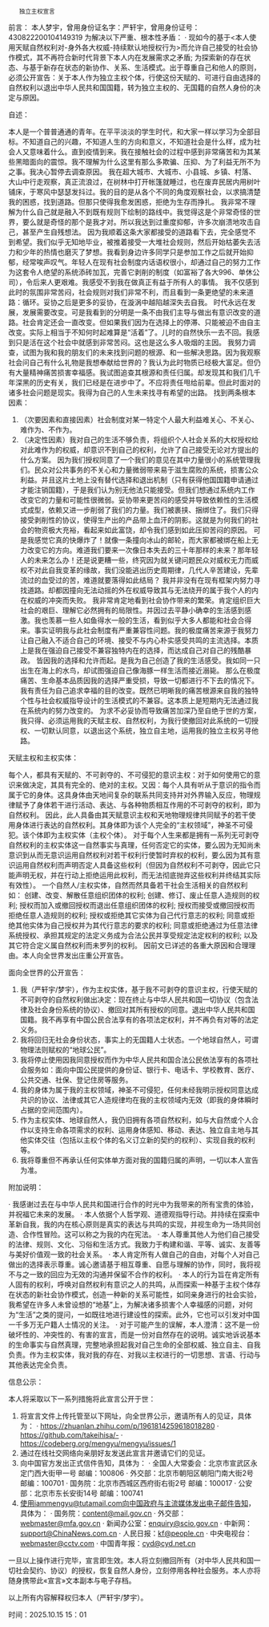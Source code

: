        独立主权宣言
前言：
本人梦宇，曾用身份证名字：严轩宇，曾用身份证号：430822200104149319
为解决以下严重、根本性矛盾：
·	现如今的基于<本人使用天赋自然权利对-身外各大权威-持续默认地授权行为>而允许自己接受的社会协作模式，其不再符合新时代背景下本人内在发展需求之矛盾;
为探索新的存在状态、与基于新存在状态的新协作、关系、生活模式。出于尊重自己和他人的原则，必须公开宣告：关于本人作为独立主权个体，行使这份天赋的、可进行自由选择的自然权利以退出中华人民共和国国籍，转为独立主权的、无国籍的自然人身份的决定与原因。




自述：

   本人是一个普普通通的青年。在平平淡淡的学生时代，和大家一样以学习为全部目标。不知道自己的兴趣，不知道人生的方向和意义，不知道社会是什么样，成为社会人又意味着什么。直到疫情到来。我在接触社会的过程中感到非常痛苦和为其某些黑暗面向的震惊。我不理解为什么这里有那么多欺骗、压抑、为了利益无所不为之事。我决心暂停去调查原因。
   我在超大城市、大城市、小县城、乡镇、村落、大山中行走观察，真正流浪过，在树林中打开帐篷就睡过，也在废弃民居内用树叶铺床，于寒风中瑟瑟发抖过。我的目的是从各个不同的角度观察社会，以求搞清楚我的困惑，找到道路。但那只使得我愈发困惑，拒绝为生存而挣扎。
    我非常不理解为什么自己就是融入不到既有规则下绘制的路线中。我觉得这是个非常奇怪的世界，要么就是奇怪的那个是我才对。所以我达到过重度抑郁，许多次崩溃地攻击自己，甚至产生自残想法。
   因为我顺着这条大家都接受的道路看下去，完全感觉不到希望。我们似乎无知地毕业，被推着接受一大堆社会规则，然后开始枯萎失去活力和少年的热情也磨灭了梦想。我看到身边许多同学只是参加工作之后就开始抑郁，经常唉声叹气。年轻人在现有社会制度内话语权很小，却通过自己的努力工作为这套令人绝望的系统添砖加瓦，完善它剥削的制度（如富裕了各大996、单休公司），令后来人更艰难。我感受不到我在做真正有益于所有人的事情。
   我不仅感到此时的氛围非常苦闷，社会规则对我们非常不利，而且看到一条更绝望的未来道路：循环。妥协之后是更多的妥协，在漩涡中越陷越深失去自我。
   时代永远在发展，发展需要改变。可是我看到的分明是一条不由我们主导与做出有意识改变的道路。社会肯定还会一直改变。但如果我们因为在选择上的停滞、只能被迫不由自主改变。实际上相当于不知何时起难算是“活着”了。儿时的自然快乐一去不回。我感到只是活在这个社会中就感到非常苦闷。这也是这么多人吸烟的主因。
   我努力调查，试图为我和我的朋友们的未来找到问题的根源、和一些解决思路。因为我观察社会问自己有什么礼物是我想奉献给世界的？我认为此时物质已经极大富足。但仍有大量精神痛苦损害幸福感。我试图追查其根源和责任归属。却发现其和我们几千年深黑的历史有关，我们已经是在进步中了。不应将责任甩给前辈。但此时面对的诸多社会问题是现实。我得为自己的人生未来找寻有希望的出路。
   找到两条根本因素：
1.	（次要因素和直接因素）社会制度对某一特定个人最大利益难关心、不关心、难作为、不作为。
2.	（决定性因素）我对自己的生活不够负责，将组织个人社会关系的大权授权给对此难作为的权威，却意识不到自己的权利，允许了自己接受无论对方提出的什么方案。
   因为我们授权同意了一个我们的意见在其中力量很小的系统管理我们。民众对公共事务的不关心和力量微弱带来易于滋生腐败的系统，损害公众利益。并且这片土地上没有替代选择和退出机制（只有获得他国国籍申请通过才能注销国籍），于是我们认为别无他法只能接受。但我们想通过系统内工作改变它的力量和可能性很微弱。妥协带来更苦闷的感受并导致依赖性的生活模式成型，依赖又进一步削弱了我们的力量。我们被裹挟、捆绑住了。我们只得接受剥削性的协议，使得生产出的产品带上血汗的阴影。这就是为何我们的社会的物资极大充裕，看起来如此富饶，却令我们感到如此压抑苦闷的原因。
   可是我感觉它真的快爆炸了！就像一条撞向冰山的邮轮，而大家都被绑在船上无力改变它的方向。难道我们要来一次像日本失去的三十年那样的未来？那年轻人的未来怎么办！还是说更糟一些，终究因为就关键问题民众对威权无力而威权不对此自我变革的缘故，我们没能逃出历史周期律，几代人辛苦建设，先辈流过的血受过的苦，难道就要落得如此结局？
   我并非没有在现有框架内努力寻找道路。却都因撞向无法动摇的外在权威导致其与无法绕开的属于我个人的内在权威的冲突而失败。
   我非常肯定地看到社会协作带来的繁荣。肯定组织巨大社会的艰巨、理解它必然拥有的局限性。并因过去平静小确幸的生活感到感激。我也羡慕一些人如鱼得水一般的生活，看到似乎大多人都能和社会合得来。事实证明我与此社会制度有严重兼容性问题。我的极度痛苦来源于我努力让自己融入不适合自己的环境、接受不与内心朴实感受共鸣的主流选择。本质上是我在强迫自己接受不兼容独特内在的选择，而达成自己对自己的残酷暴政。
    皆因我的选择和允许而起。是我为自己创造了我的生活感受。我如同一只出生在海上的水鸟，却试图强迫自己像海豚一样生活而接近溺毙。
    那么在极度痛苦、生命基本品质因我的选择严重受损，导致一切都进行不下去的情况下。我有责任为自己追求幸福的目的改变。既然已明晰我的痛苦根源来自我的独特个性与社会权威指导设计的生活模式的不兼容。这本质上是短期内无法通过我在系统内的努力改变的。
    为求不必妥协而导致痛苦加深乃至自绝于世的方案，我只得、必须运用我的天赋主权、自然权利，为我行使撤回对此系统的一切授权、一切默认同意，以退出这个系统，独立自主地，运用我的独立主权另寻他路。




天赋主权和主权实体：

   每个人，都具有天赋的、不可剥夺的、不可侵犯的意识主权：对于如何使用它的意识来做决定，其具有完全的、绝对的主权。又因：每个人具有听从于意识的指令而属于它的身体。这具身体由天地间复杂的联系共同支持并对外界输入反应，物理规律赋予了身体若干进行活动、表达、与各种物质相互作用的不可剥夺的权利，即为自然权利。
   因此，此人具备由其天赋意识主权和天地物理规律共同赋予的若干使用身体进行表达的自然权利。其身体即为该个人完全的“主权领域”，神圣不可侵犯。该个体即为主权实体（主权个体）。 
   对于每个人生来都是拥有一系列无可剥夺自然权利的主权实体这一自然事实与真理，任何否定它的实体，要么因为无知尚未意识到从而无意识运用自然权利对若干权利行使暂时弃权的权利，要么因为其有意识运用自然权利而声明否定人具备这些权利（但因为自然权利不可剥夺，因此它只能声明无权，并在行动上拒绝运用此权利，而无法彻底抛弃这些权利并终结其实际有效性）。
   一个自然人/主权实体，自然而然具备若干社会生活相关的自然权利如：
	创建、改变、解散任意组织团体的权利;
	创建、修订、废止任意人造规则的权利;
	授权而加入或撤回授权而退出任意组织团体的权利;
	授权而接受或撤回授权而拒绝任意人造规则的权利;
	授权或拒绝其它实体为自己代行意志的权利;
	同意或拒绝其他实体为自己授权并为其代行意志的要求的权利;
	同意或拒绝通过为任意法律系统授权、承担其规定的法定义务成为合法公民并享受规定法定权利的权利;
	以及其它符合定义属自然权利而未罗列的权利。
    因前文已详述的各重大原因和合理理由。本人向全世界发出庄重公开宣告。




面向全世界的公开宣告：

1.	我（严轩宇/梦宇），作为主权实体，基于我不可剥夺的意识主权，行使天赋的不可剥夺的自然权利做出决定：现在终止与中华人民共和国一切协议（包含法律及社会身份系统的协议）、撤回对其所有授权的同意。退出中华人民共和国国籍。我不再享有中国公民合法享有的各项法定权利，并不再负有对等的法定义务。
2.	我将回归无社会身份状态，事实上的无国籍人士状态。一个地球自然人，可谓物理法则赋权的“地球公民”。
3.	我将停止使用因我同意授权而作为中华人民共和国合法公民依法享有的各项社会服务如：面向中国公民提供的身份证、银行卡、电话卡、学校教育、医疗、公共交通、社保、登记住房等服务。
4.	我的身体为属于我的主权领域，神圣不可侵犯，任何未经我明示授权同意达成共识的协议、法律或其它人造规律均在我的主权领域内无效（即我的身体瞬时占据的空间范围内）。
5.	作为主权实体、地球自然人，我仍旧拥有各项自然权利，如与大自然或个人合作以支持生命各项需求的权利、运用身体感知、移动、表达、独立自主地与其他实体交往（包括以主权个体的名义订立新的契约的权利）、实现自我的权利等。
6.	我将尊重但不再承认任何实体单方面对我的国籍归属的声明，一切以本人宣告为准。




附加说明：

·	我感谢过去在与中华人民共和国进行合作的时光中为我带来的所有宝贵的体验，并祝福它未来的发展。
·	本人依据个人哲学观、道德观指导行动。并持续在探索中革新自我，我的内在核心原则是真实的表达与共鸣的实现，并视生命为一场共同创造、合作性冒险。这可以称之为我的内在宪法。
·	本人尊重其他人为他们自己接受的法律、规则、文化、习俗和生活方式。我致力于构建和谐、平等、诚实、友善等与美好价值观一致的社会关系。
·	本人肯定所有人做自己的自由，对每个人对自己做出的选择表示尊重。诚心邀请基于相互尊重、自愿与理解的协作，同时，我将视不与之一致的回应为无效的沟通并保留不合作的权利。
·	本人的行为旨在肯定所有人固有的权利，呼唤对自然权利有意识之人的共鸣，从而探索一种基于主权个体存在状态的新社会协作模式，创造一种新的关系可能性，如同亲身进行的社会实验，我希望在许多人未曾设想的“地基”上，为解决诸多损害个人幸福感的问题，对何为“生活”之类的提问，一如既往地进行建设性的探索。此外，它也可以引发对中国一千多万无户籍人士情况的关注。
·	对于可能产生的误解，本人澄清：这不是一份破坏性的、冲突性的、有害的宣言，而是一份对自然存在的说明。诚实地诉说基本的生命事实与自然真理，完整地承担起我对自己生命的全部权威、独立自主、自我负责。作为主权实体，我对我的存在、对我以主权进行的一切思想、言语、行动与其他表达完全负责。



信息公示：

本人将采取以下一系列措施将此宣言公开于世：
1)	将宣言文件上传托管至以下网址，向全世界公示，邀请所有人的见证，具体为：
·	https://zhuanlan.zhihu.com/p/1961814259618018280
·	https://github.com/takeihisa/-
·	https://codeberg.org/mengyu/mengyu/issues/1
2)	通过在线社交网络向亲朋好友发送此宣言并邀请它们的见证。
3)	向中国官方发出正式信件告知，具体为：
·	全国人大常委会：北京市宣武区永定门西大街甲一号  邮编：100806
·	外交部：北京市朝阳区朝阳门南大街2号  邮编：100701
·	国务院：北京市西城区西府街右街2号  邮编：100017
·	公安部：北京市东长安街14号 邮编：100741
4)	使用iammengyu@tutamail.com向中国政府与主流媒体发出电子邮件告知，具体为：
·	国务院：content@mail.gov.cn
·	外交部：webmaster@mfa.gov.cn
·	新闻办公室：enquiry@scio.gov.cn
·	中新网：support@ChinaNews.com.cn
·	人民日报：kf@people.cn
·	中央电视台：webmaster@cctv.com
·	中国青年报：cyd@cyd.net.cn

一旦以上操作进行完毕，宣言即生效。本人将立刻撤回所有（对中华人民共和国一切社会契约、协议）的授权，恢复自然人身份，立刻停用各种社会服务。本人亦将随身携带此«宣言»文本副本与电子存档。

以上所有内容解释权归本人（严轩宇/梦宇）。

时间：2025.10.15      15：01
                                                                                                                      
